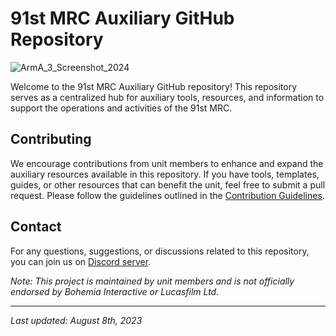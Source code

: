 # 91st MRC Auxiliary GitHub Repository
![ArmA_3_Screenshot_2024](https://github.com/91st-Aux-Team/.github/assets/54691085/6fa196b9-1cc4-4e84-abaa-5da8f1990809)

Welcome to the 91st MRC Auxiliary GitHub repository! This repository serves as a centralized hub for auxiliary tools, resources, and information to support the operations and activities of the 91st MRC.

## Contributing

We encourage contributions from unit members to enhance and expand the auxiliary resources available in this repository. If you have tools, templates, guides, or other resources that can benefit the unit, feel free to submit a pull request. Please follow the guidelines outlined in the [Contribution Guidelines](./CONTRIBUTING.md).

## Contact

For any questions, suggestions, or discussions related to this repository, you can join us on [Discord server](TODO).

*Note: This project is maintained by unit members and is not officially endorsed by Bohemia Interactive or Lucasfilm Ltd.*

---
*Last updated: August 8th, 2023*
